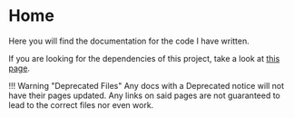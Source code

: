 # Home

Here you will find the documentation for the code I have written.

If you are looking for the dependencies of this project, take a look at [this page](https://sarkwrk.github.io/testplace/Dependencies).

!!! Warning "Deprecated Files"
    Any docs with a Deprecated notice will not have their pages updated. Any links on said pages are not guaranteed to lead to the correct files nor even work.